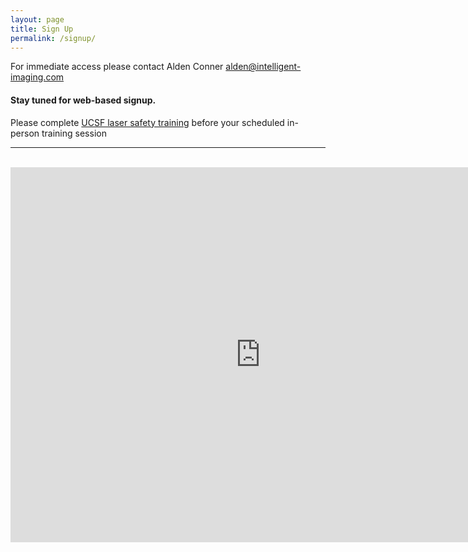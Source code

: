 ```yaml
---
layout: page
title: Sign Up
permalink: /signup/
---
```


For immediate access please contact Alden Conner <alden@intelligent-imaging.com>

#### Stay tuned for web-based signup.

Please complete [UCSF laser safety training](https://learningcenter.ucsfmedicalcenter.org/?activity=204428) before your scheduled in-person training session

----
<br>
<iframe src="https://calendar.google.com/calendar/embed?title=CAMM%20Schedule&amp;showPrint=0&amp;showCalendars=0&amp;showTz=0&amp;height=600&amp;wkst=1&amp;bgcolor=%23ffffff&amp;src=intelligent-imaging.com_hjb8npdrb7a8itq130vm6vfp8s%40group.calendar.google.com&amp;color=%23AB8B00&amp;ctz=America%2FLos_Angeles" style="border-width:0" width="800" height="600" frameborder="0" scrolling="no"></iframe>
